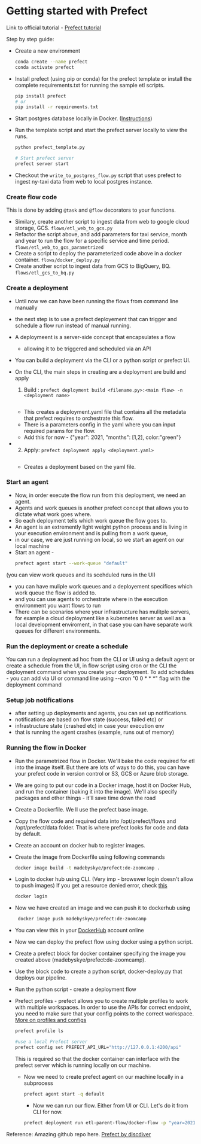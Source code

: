 # Getting started with Prefect

Link to official tutorial - [Prefect tutorial](https://docs.prefect.io/latest/)

Step by step guide:
- Create a new environment
  ```bash 
  conda create --name prefect
  conda activate prefect
  ```

- Install prefect (using pip or conda) for the prefect template or install the complete requirements.txt for running the sample etl scripts.
  ```bash
  pip install prefect
  # or
  pip install -r requirements.txt
  ```

- Start postgres database locally in Docker. ([Instructions](https://github.com/gdk-gagan/data-engineering-utils/tree/main/docker-utils))
  
- Run the template script and start the prefect server locally to view the runs. 
  ```bash
  python prefect_template.py
  
  # Start prefect server
  prefect server start
  ```

- Checkout the `write_to_postgres_flow.py` script that uses prefect to ingest ny-taxi data from web to local postgres instance.

### Create flow code

This is done by adding `@task` and `@flow` decorators to your functions.
- Similary, create another script to ingest data from web to google cloud storage, GCS. `flows/etl_web_to_gcs.py`
- Refactor the script above, and add parameters for taxi service, month and year to run the flow for a specific service and time period. `flows/etl_web_to_gcs_parametrized`
- Create a script to deploy the parameterized code above in a docker container. `flows/docker_deploy.py`
- Create another script to ingest data from GCS to BigQuery, BQ. `flows/etl_gcs_to_bq.py`

### Create a deployment
- Until now we can have been running the flows from command line manually
- the next step is to use a prefect deployement that can trigger and schedule a flow run instead of manual running.
- A deploymeent is a server-side concept that encapsulates a flow 
  - allowing it to be triggered and scheduled via an API
- You can build a deployment via the CLI or a python script or prefect UI.
- On the CLI, the main steps in creating are a deployment are build and apply 
  1. Build : `prefect deployment build <filename.py>:<main flow> -n <deployment name>`
  ```bash prefect deployment build ./parametrized_flow.py:etl_parent_flow -n "Parametrized ETL"
  ```
   
  - This creates a deployment.yaml file that contains all the metadata that prefect requires to orchestrate this flow.
  - There is a parameters config in the yaml where you can input required params for the flow.
  - Add this for now - {"year": 2021, "months": [1,2], color:"green"}
- 2. Apply: `prefect deployment apply <deployment.yaml>`
  
  ```bash prefect deployment apply etl_parent_flow-deployment.yaml 
  ```
  - Creates a deployment based on the yaml file.

### Start an agent
- Now, in order execute the flow run from this deployment, we need an agent.
- Agents and work queues is another prefect concept that allows you to dictate what work goes where.
- So each deployment tells which work queue the flow goes to. 
- An agent is an extremently light weight python process and is living in your execution environment and is pulling from a work queue, 
- in our case, we are just running on local, so we start an agent on our local machine
- Start an agent - 
  ```bash 
  prefect agent start --work-queue "default"
  ``` 
(you can view work queues and its scehduled runs in the UI)
- you can have muliple work queues and a deployement specifices which work queue the flow is added to. 
- and you can use agents to orchestrate where in the execution environment you want flows to run
- There can be scenarios where your infrastructure has mulitple servers, for example a cloud deployment like a kubernetes server as well as a local development enviroment, in that case you can have separate work queues for different environments.

### Run the deployment or create a schedule
You can run a deployment ad hoc from the CLI or UI using a default agent or create a schedule from the UI, in flow script using cron or the CLI the deployment command when you create your deployment.
To add schedules - you can add via UI or command line using --cron "0 0 * * *" flag with the deployment command

### Setup job notifications
- after setting up deployments and agents, you can set up notifications.
- notifications are based on flow state (success, failed etc) or 
- infrastructure state (crashed etc) in case your execution env 
- that is running the agent crashes (example, runs out of memory)

### Running the flow in Docker
- Run the parametrized flow in Docker. We'll bake the code required for etl into the image itself. But there are lots of ways to do this, you can have  your prefect code in version control or S3, GCS or Azure blob storage.
- We are going to put our code in a Docker image, host it on Docker Hub, and run the container (baking it into the image). We'll also specify packages and other things - it'll save time down the road
- Create a Dockerfile. We ll use the prefect base image.
- Copy the flow code and required data into /opt/prefect/flows and /opt/prefect/data folder. That is where prefect looks for code and data by default.
- Create an account on docker hub to register images.
- Create the image from Dockerfile using following commands
  ```bash 
  docker image build -t madebyskye/prefect:de-zoomcamp . 
  ```
- Login to docker hub using CLI. (Very imp - browswer login doesn't allow to push images) If you get a resource denied error, check [this](https://stackoverflow.com/questions/41984399/denied-requested-access-to-the-resource-is-denied-docker)
   ```bash 
   docker login
   ```
- Now we have created an image and we can push it to dockerhub using 
    ```bash 
     docker image push madebyskye/prefect:de-zoomcamp
    ```
- You can view this in your [DockerHub](https://hub.docker.com/repository/docker/madebyskye/de-zoomcamp/general) account online
- Now we can deploy the prefect flow using docker using a python script.
- Create a prefect block for docker container specifying the image you created above (madebyskye/prefect:de-zoomcamp).
- Use the block code to create a python script, docker-deploy.py that deploys our pipeline.
- Run the python script - create a deployment flow 
- Prefect profiles - prefect allows you to create multiple profiles to work with multiple workspaces. In order to use the APIs for correct endpoint, you need to make sure that your config points to the correct workspace. [More on profiles and configs](https://docs.prefect.io/latest/guides/settings/)
   ```bash 
   prefect profile ls
   ```
   ```bash 
   #use a local Prefect server
  prefect config set PREFECT_API_URL="http://127.0.0.1:4200/api"
   ```

  This is required so that the docker container can interface with the prefect server which is running locally on our machine.

  - Now we need to create prefect agent on our machine locally in a subprocess
      ```bash
      prefect agent start -q default
      ```

    - Now we can run our flow. Either from UI or CLI. 
    Let's do it from CLI for now.
    ```bash
    prefect deployment run etl-parent-flow/docker-flow -p "year=2021" -p "months=[1,2]"
    ```

Reference: Amazing github repo here. [Prefect by discdiver](https://github.com/discdiver/prefect-zoomcamp/blob/main/README.md)